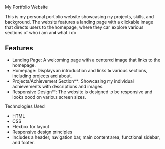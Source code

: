 My Portfolio Website

This is my personal portfolio website showcasing my projects, skills, and background. The website features a landing page with a clickable image that directs users to the homepage, where they can explore various sections 
of who i am and what i do

## Features

- Landing Page: A welcoming page with a centered image that links to the homepage.
- Homepage: Displays an introduction and links to various sections, including projects and about.
- Projects/Achievement Section**: Showcasing my individual achievements with descriptions and images.
- Responsive Design**: The website is designed to be responsive and looks good on various screen sizes.

Technologies Used

- HTML
- CSS
- Flexbox for layout
- Responsive design principles
- Includes a header, navigation bar, main content area, functional sidebar, and footer.

